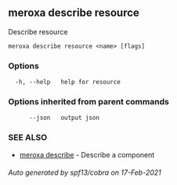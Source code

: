 ## meroxa describe resource

Describe resource

```
meroxa describe resource <name> [flags]
```

### Options

```
  -h, --help   help for resource
```

### Options inherited from parent commands

```
      --json   output json
```

### SEE ALSO

* [meroxa describe](meroxa_describe.md)	 - Describe a component

###### Auto generated by spf13/cobra on 17-Feb-2021
